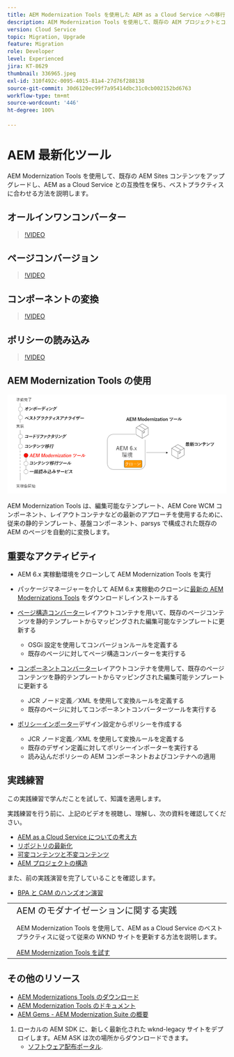 ```yaml
---
title: AEM Modernization Tools を使用した AEM as a Cloud Service への移行
description: AEM Modernization Tools を使用して、既存の AEM プロジェクトとコンテンツをアップグレードし、AEMとas a Cloud Service の互換性を保つ方法について説明します。
version: Cloud Service
topic: Migration, Upgrade
feature: Migration
role: Developer
level: Experienced
jira: KT-8629
thumbnail: 336965.jpeg
exl-id: 310f492c-0095-4015-81a4-27d76f288138
source-git-commit: 30d6120ec99f7a95414dbc31c0cb002152bd6763
workflow-type: tm+mt
source-wordcount: '446'
ht-degree: 100%

---
```



# AEM 最新化ツール

AEM Modernization Tools を使用して、既存の AEM Sites コンテンツをアップグレードし、AEM as a Cloud Service との互換性を保ち、ベストプラクティスに合わせる方法を説明します。

## オールインワンコンバーター

>[!VIDEO](https://video.tv.adobe.com/v/338802?quality=12&learn=on)

## ページコンバージョン

>[!VIDEO](https://video.tv.adobe.com/v/338799?quality=12&learn=on)

## コンポーネントの変換

>[!VIDEO](https://video.tv.adobe.com/v/338788?quality=12&learn=on)

## ポリシーの読み込み

>[!VIDEO](https://video.tv.adobe.com/v/338797?quality=12&learn=on)

## AEM Modernization Tools の使用

![AEM Modernization Tools のライフサイクル](./assets/aem-modernization-tools.png)

AEM Modernization Tools は、編集可能なテンプレート、AEM Core WCM コンポーネント、レイアウトコンテナなどの最新のアプローチを使用するために、従来の静的テンプレート、基盤コンポーネント、parsys で構成された既存の AEM のページを自動的に変換します。

## 重要なアクティビティ

+ AEM 6.x 実稼動環境をクローンして AEM Modernization Tools を実行
+ パッケージマネージャーを介して AEM 6.x 実稼動のクローンに[最新の AEM Modernizations Tools](https://github.com/adobe/aem-modernize-tools/releases/latest) をダウンロードしインストールする

+ [ページ構造コンバーター](https://opensource.adobe.com/aem-modernize-tools/pages/structure/about.html)レイアウトコンテナを用いて、既存のページコンテンツを静的テンプレートからマッピングされた編集可能なテンプレートに更新する
   + OSGi 設定を使用してコンバージョンルールを定義する
   + 既存のページに対してページ構造コンバーターを実行する

+ [コンポーネントコンバーター](https://opensource.adobe.com/aem-modernize-tools/pages/component/about.html)レイアウトコンテナを使用して、既存のページコンテンツを静的テンプレートからマッピングされた編集可能テンプレートに更新する
   + JCR ノード定義／XML を使用して変換ルールを定義する
   + 既存のページに対してコンポーネントコンバーターツールを実行する

+ [ポリシーインポーター](https://opensource.adobe.com/aem-modernize-tools/pages/policy/about.html)デザイン設定からポリシーを作成する
   + JCR ノード定義／XML を使用して変換ルールを定義する
   + 既存のデザイン定義に対してポリシーインポーターを実行する
   + 読み込んだポリシーの AEM コンポーネントおよびコンテナへの適用

## 実践練習

この実践練習で学んだことを試して、知識を適用します。

実践練習を行う前に、上記のビデオを視聴し、理解し、次の資料を確認してください。

+ [AEM as a Cloud Service についての考え方](./introduction.md)
+ [リポジトリの最新化](./repository-modernization.md)
+ [可変コンテンツと不変コンテンツ](../../developing/basics/mutable-immutable.md)
+ [AEM プロジェクトの構造](https://experienceleague.adobe.com/docs/experience-manager-cloud-service/implementing/developing/aem-project-content-package-structure.html?lang=ja)

また、前の実践演習を完了していることを確認します。

+ [BPA と CAM のハンズオン演習](./bpa-and-cam.md#hands-on-exercise)

<table style="border-width:0">
    <tr>
        <td style="width:150px">
            <a  rel="noreferrer"
                target="_blank"
                href="https://github.com/adobe/aem-cloud-engineering-video-series-exercises/tree/session2-migration#bootcamp---session-2-migration-methodology"><img alt="実践演習 GitHub リポジトリ" src="./assets/github.png"/>
            </a>        
        </td>
        <td style="width:100%;margin-bottom:1rem;">
            <div style="font-size:1.25rem;font-weight:400;">AEM のモダナイゼーションに関する実践</div>
            <p style="margin:1rem 0">
                AEM Modernization Tools を使用して、AEM as a Cloud Service のベストプラクティスに従って従来の WKND サイトを更新する方法を説明します。
            </p>
            <a  rel="noreferrer"
                target="_blank"
                href="https://github.com/adobe/aem-cloud-engineering-video-series-exercises/tree/session2-migration#bootcamp---session-2-migration-methodology" class="spectrum-Button spectrum-Button--primary spectrum-Button--sizeM">
                <span class="spectrum-Button-label has-no-wrap has-text-weight-bold">AEM Modernization Tools を試す</span>
            </a>
        </td>
    </tr>
</table>

## その他のリソース

+ [AEM Modernizations Tools のダウンロード](https://github.com/adobe/aem-modernize-tools/releases/latest)
+ [AEM Modernization Tools のドキュメント](https://opensource.adobe.com/aem-modernize-tools/)
+ [AEM Gems - AEM Modernization Suite の概要](https://helpx.adobe.com/jp/experience-manager/kt/eseminars/gems/Introducing-the-AEM-Modernization-Suite.html)

1. ローカルの AEM SDK に、新しく最新化された wknd-legacy サイトをデプロイします。AEM ASK は次の場所からダウンロードできます。
   + [ソフトウェア配布ポータル](https://experience.adobe.com/#/downloads/content/software-distribution/jp/general.html).
